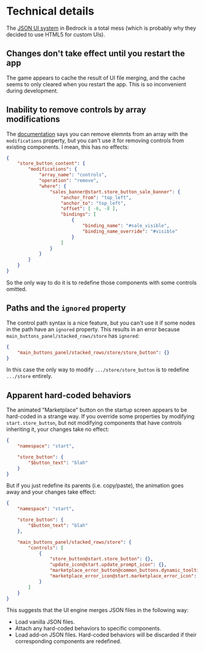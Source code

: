 # Technical details

The [JSON UI
system](https://minecraft.gamepedia.com/Tutorials/Bedrock_Edition_creator_guidelines#UI)
in Bedrock is a total mess (which is probably why they decided to use
HTML5 for custom UIs).


## Changes don't take effect until you restart the app

The game appears to cache the result of UI file merging, and the cache
seems to only cleared when you restart the app. This is so
inconvenient during development.


## Inability to remove controls by array modifications

The
[documentation](https://minecraft.fandom.com/wiki/Tutorials/Bedrock_Edition_creator_guidelines#UI)
says you can remove elemnts from an array with the `modifications`
property, but you can't use it for removing controls from existing
components. I mean, this has no effects:

```json
{
    "store_button_content": {
        "modifications": {
            "array_name": "controls",
            "operation": "remove",
            "where": {
                "sales_banner@start.store_button_sale_banner": {
                    "anchor_from": "top_left",
                    "anchor_to": "top_left",
                    "offset": [ -6, -8 ],
                    "bindings": [
                        {
                            "binding_name": "#sale_visible",
                            "binding_name_override": "#visible"
                        }
                    ]
                }
            }
        }
    }
}
```

So the only way to do it is to redefine those components with some
controls omitted.


## Paths and the `ignored` property

The control path syntax is a nice feature, but you can't use it if
some nodes in the path have an `ignored` property. This results in an
error because `main_buttons_panel/stacked_rows/store` has `ignored`:

```json
{
    "main_buttons_panel/stacked_rows/store/store_button": {}
}
```

In this case the only way to modify `.../store/store_button` is to
redefine `.../store` entirely.


## Apparent hard-coded behaviors

The animated "Marketplace" button on the startup screen appears to be
hard-coded in a strange way. If you override some properties by
modifying `start.store_button`, but not modifying components that have
controls inheriting it, your changes take no effect:

```json
{
    "namespace": "start",

    "store_button": {
        "$button_text": "blah"
    }
}
```

But if you just redefine its parents (i.e. copy/paste), the animation
goes away and your changes take effect:

```json
{
    "namespace": "start",

    "store_button": {
        "$button_text": "blah"
    },

    "main_buttons_panel/stacked_rows/store": {
        "controls": [
            {
                "store_button@start.store_button": {},
                "update_icon@start.update_prompt_icon": {},
                "marketplace_error_button@common_buttons.dynamic_tooltip_notification_panel": {},
                "marketplace_error_icon@start.marketplace_error_icon": {}
            }
        ]
    }
}
```

This suggests that the UI engine merges JSON files in the following
way:

* Load vanilla JSON files.
* Attach any hard-coded behaviors to specific components.
* Load add-on JSON files. Hard-coded behaviors will be discarded if
  their corresponding components are redefined.
